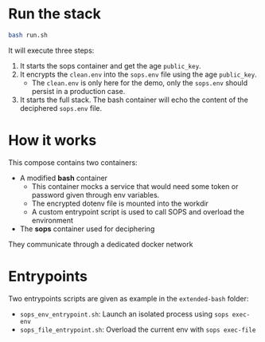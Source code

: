 # Run the stack

```bash
bash run.sh
```

It will execute three steps:

1. It starts the sops container and get the age `public_key`.
2. It encrypts the `clean.env` into the `sops.env` file using the age `public_key`.
   - The `clean.env` is only here for the demo, only the `sops.env` should persist in a production case.
3. It starts the full stack. The bash container will echo the content of the deciphered `sops.env` file.

# How it works

This compose contains two containers:

- A modified **bash** container
  - This container mocks a service that would need some token or password given through env variables.  
  - The encrypted dotenv file is mounted into the workdir
  - A custom entrypoint script is used to call SOPS and overload the environment
- The **sops** container used for deciphering

They communicate through a dedicated docker network

# Entrypoints

Two entrypoints scripts are given as example in the `extended-bash` folder:

- `sops_env_entrypoint.sh`: Launch an isolated process using `sops exec-env`
- `sops_file_entrypoint.sh`: Overload the current env with `sops exec-file`


 